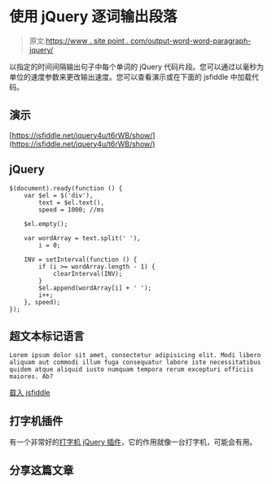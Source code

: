 # 使用 jQuery 逐词输出段落

> 原文:[https://www . site point . com/output-word-word-paragraph-jquery/](https://www.sitepoint.com/output-word-word-paragraph-jquery/)

以指定的时间间隔输出句子中每个单词的 jQuery 代码片段。您可以通过以毫秒为单位的速度参数来更改输出速度。您可以查看演示或在下面的 jsfiddle 中加载代码。

## 演示

[https://jsfiddle.net/jquery4u/t6rWB/show/](https://jsfiddle.net/jquery4u/t6rWB/show/)

## jQuery

```
$(document).ready(function () {
    var $el = $('div'),
        text = $el.text(),
        speed = 1000; //ms

    $el.empty();

    var wordArray = text.split(' '),
        i = 0;

    INV = setInterval(function () {
        if (i >= wordArray.length - 1) {
            clearInterval(INV);
        }
        $el.append(wordArray[i] + ' ');
        i++;
    }, speed);
});
```

## 超文本标记语言

```
Lorem ipsum dolor sit amet, consectetur adipisicing elit. Modi libero aliquam aut commodi illum fuga consequatur labore iste necessitatibus quidem atque aliquid iusto numquam tempora rerum excepturi officiis maiores. Ab?
```

[载入 jsfiddle](https://jsfiddle.net/jquery4u/)

## 打字机插件

有一个非常好的[打字机 jQuery 插件](http://www.idangero.us/preview/?item=32)，它的作用就像一台打字机，可能会有用。

## 分享这篇文章
